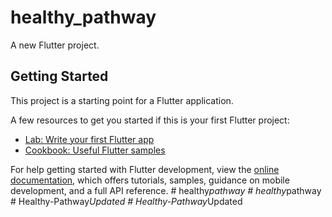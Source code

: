 # healthy_pathway

A new Flutter project.

## Getting Started

This project is a starting point for a Flutter application.

A few resources to get you started if this is your first Flutter project:

- [Lab: Write your first Flutter app](https://docs.flutter.dev/get-started/codelab)
- [Cookbook: Useful Flutter samples](https://docs.flutter.dev/cookbook)

For help getting started with Flutter development, view the
[online documentation](https://docs.flutter.dev/), which offers tutorials,
samples, guidance on mobile development, and a full API reference.
#   h e a l t h y _ p a t h w a y  
 #   h e a l t h y _ p a t h w a y  
 #   H e a l t h y - P a t h w a y _ U p d a t e d  
 #   H e a l t h y - P a t h w a y _ U p d a t e d  
 